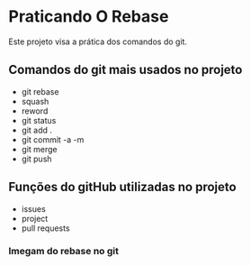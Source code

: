 # Praticando O Rebase
Este projeto visa a prática dos comandos do git.

## Comandos do git mais usados no projeto

* git rebase
* squash
* reword
* git status
* git add .
* git commit -a -m 
* git merge
* git push

## Funções do gitHub  utilizadas no projeto

* issues
* project
* pull requests

### Imegam do rebase no git

![]()



